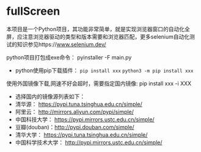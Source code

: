 # fullScreen

本项目是一个Python项目，其功能非常简单，就是实现浏览器窗口的自动化全屏，应注意浏览器驱动的类型和版本需要和浏览器匹配，更多selenium自动化测试的知识参见https://www.selenium.dev/

python项目打包成exe命令： pyinstaller -F main.py

- python使用pip下载插件：
`pip install xxx`
`python3 -m pip install xxx`

使用外国镜像下载,网速不好会超时，需要指定国内镜像: pip install xxx -i XXX

- 选择国内的镜像源列表如下：
 - 清华源： https://pypi.tuna.tsinghua.edu.cn/simple/
 - 阿里云： http://mirrors.aliyun.com/pypi/simple/
 - 中国科技大学： https://pypi.mirrors.ustc.edu.cn/simple/
 - 豆瓣(douban)：http://pypi.douban.com/simple/
 - 清华大学： https://pypi.tuna.tsinghua.edu.cn/simple/
 - 中国科学技术大学： http://pypi.mirrors.ustc.edu.cn/simple/
